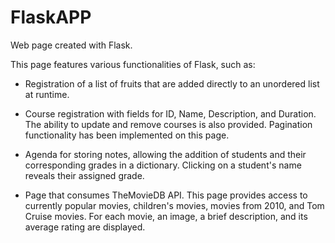 # FlaskAPP
Web page created with Flask.

This page features various functionalities of Flask, such as:

- Registration of a list of fruits that are added directly to an unordered list at runtime.
  
- Course registration with fields for ID, Name, Description, and Duration. The ability to update and remove courses is also provided. Pagination functionality has been implemented on this page.

- Agenda for storing notes, allowing the addition of students and their corresponding grades in a dictionary. Clicking on a student's name reveals their assigned grade.

- Page that consumes TheMovieDB API. This page provides access to currently popular movies, children's movies, movies from 2010, and Tom Cruise movies. For each movie, an image, a brief description, and its average rating are displayed.
